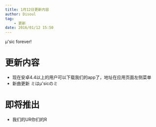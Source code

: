 ```yaml
---
title: 1月12日更新内容
author: Disoul
tag:
    - 更新
date: 2016/01/12 15:50
---
```

μ'sic forever!

# 更新内容

* 现在安卓4.4以上的用户可以下载我们的app了，地址在应用页面左侧菜单
* 新曲更新 ミはμ'sicのミ

# 即将推出

* 我们的UR你们的R
